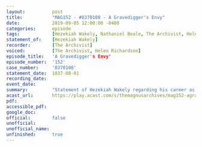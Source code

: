 ```yaml
---
layout:          post
title:           "MAG152 - #8370108 - A Gravedigger's Envy"
date:            2019-09-05 12:00:00 -0400
categories:      episode
tags:            [Hezekiah Wakely, Nathaniel Beale, The Archivist, Helen Richardson, Thanatophobia, The End, Maniaphobia, The Spiral]
statement_of:    [Hezekiah Wakely]
recorder:        [The Archivist]
voiced:          [The Archivist, Helen Richardson]
episode_title:   'A Gravedigger's Envy'
episode_number:  '152'
case_number:     '8370108'
statement_date:  1837-08-01
recording_date:  
event_date:      
summary:         "Statement of Hezekiah Wakely regarding his career as a gravedigger, compiled from a series of letters to Nathaniel Beale between 1837 and 1839.\nAudio recording by Jonathan Sims, the Archivist."
acast_url:       https://play.acast.com/s/themagnusarchives/mag152-agravediggersenvy
pdf:             
accessible_pdf:  
google_doc:      
official:        false
unofficial:      
unofficial_name: 
unfinished:      true
---
```


